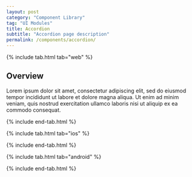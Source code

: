 ```yaml
---
layout: post
category: "Component Library"
tag: "UI Modules"
title: Accordion
subtitle: "Accordion page description"
permalink: /components/accordion/
---
```


<!-- Web tab -->
{% include tab.html tab="web" %}

## Overview

Lorem ipsum dolor sit amet, consectetur adipiscing elit, sed do eiusmod tempor incididunt ut labore et dolore magna aliqua. Ut enim ad minim veniam, quis nostrud exercitation ullamco laboris nisi ut aliquip ex ea commodo consequat.

{% include end-tab.html %}


<!-- iOS Tab -->
{% include tab.html tab="ios" %}

<!-- Tab Content -->

{% include end-tab.html %}


<!-- Android Tab -->
{% include tab.html tab="android" %}

<!-- Tab Content -->

{% include end-tab.html %}